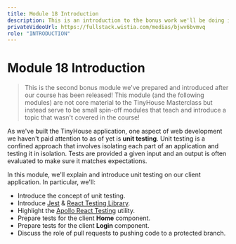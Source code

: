 ```yaml
---
title: Module 18 Introduction
description: This is an introduction to the bonus work we'll be doing in Module 18.0.
privateVideoUrl: https://fullstack.wistia.com/medias/bjwv6bvmvq
role: "INTRODUCTION"
---
```


# Module 18 Introduction

> This is the second bonus module we've prepared and introduced after our course has been released! This module (and the following modules) are not core material to the TinyHouse Masterclass but instead serve to be small spin-off modules that teach and introduce a topic that wasn't covered in the course!

As we've built the TinyHouse application, one aspect of web development we haven't paid attention to as of yet is **unit testing**. Unit testing is a confined approach that involves isolating each part of an application and testing it in isolation. Tests are provided a given input and an output is often evaluated to make sure it matches expectations.

In this module, we'll explain and introduce unit testing on our client application. In particular, we'll:

- Introduce the concept of unit testing.
- Introduce [Jest](https://jestjs.io/) & [React Testing Library](https://testing-library.com/docs/react-testing-library/intro).
- Highlight the [Apollo React Testing](https://www.apollographql.com/docs/react/api/react-testing/) utility.
- Prepare tests for the client **Home** component.
- Prepare tests for the client **Login** component.
- Discuss the role of pull requests to pushing code to a protected branch.
